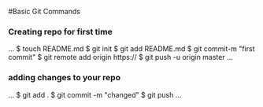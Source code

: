 #Basic Git Commands

### Creating repo for first time
...
$ touch README.md
$ git init
$ git add README.md
$ git commit-m "first commit"
$ git remote add origin https://
$ git push -u origin master
...

### adding changes to your repo
...
$ git add .
$ git commit -m "changed"
$ git push
...